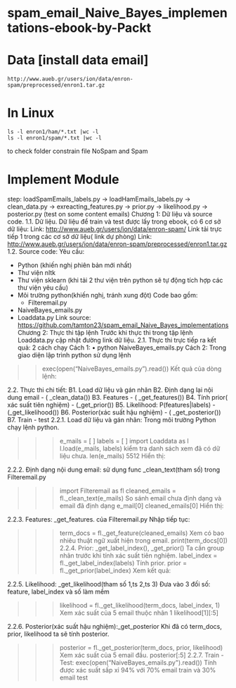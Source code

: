 # spam_email_Naive_Bayes_implementations-ebook-by-Packt
# Data  [install data email] 
    http://www.aueb.gr/users/ion/data/enron-spam/preprocessed/enron1.tar.gz
# In Linux

    ls -l enron1/ham/*.txt |wc -l 
    ls -l enron1/spam/*.txt |wc -l 
to check folder constrain file NoSpam and Spam
# Implement Module
step: loadSpamEmails_labels.py -> loadHamEmails_labels.py -> clean_data.py -> exreacting_features.py -> prior.py -> likelihood.py -> posterior.py (test on some content emails)
Chương 1: Dữ liệu và source code.
1.1. Dữ liệu.
Dữ liệu để train và test được lấy trong ebook, có 6 cơ sở dữ liệu:
Link: http://www.aueb.gr/users/ion/data/enron-spam/
Link tải trực tiếp 1 trong các cơ sở dữ liệu( link dự phòng)
Link: http://www.aueb.gr/users/ion/data/enron-spam/preprocessed/enron1.tar.gz
1.2. Source code:
Yêu cầu:
+ Python (khiến nghị phiên bản mới nhất)
+ Thư viện nltk
+ Thư viện sklearn (khi tải 2 thư viện trên python sẽ tự động tích hợp các thư viện yêu cầu)
+ Môi trường python(khiến nghị, tránh xung đột)
Code bao gồm: 
	+ Filteremail.py
+ NaiveBayes_emails.py
+ Loaddata.py
Link source: https://github.com/tamton23/spam_email_Naive_Bayes_implementations
Chương 2: Thực thi tập lệnh
Trước khi thực thi trong tập lệnh Loaddata.py cập nhật đường link dữ liệu.
2.1. Thực thi trực tiếp ra kết quả: 2 cách chạy 
Cách 1:
    • python NaiveBayes_emails.py
Cách 2: Trong giao diện lập trình python sử dụng lệnh
>> exec(open(“NaiveBayes_emails.py”).read())
Kết quả của dòng lệnh:

2.2. Thực thi chi tiết:
 B1. Load dữ liệu và gán nhãn
 B2. Định dạng lại nội dung email - ( _clean_data())
 B3. Features - ( _get_features())
 B4. Tính prior( xác suất tiên nghiệm) - (_get_prior())
 B5. Likelihood: P(features|labels) - (_get_likelihood())
 B6. Posterior(xác suất hậu nghiệm) - ( _get_posterior())
 B7. Train - test
2.2.1. Load dữ liệu và gán nhãn:
Trong môi trường Python chạy lệnh python.
>>> e_mails = [ ]
>>> labels = [ ]
>>> import Loaddata as l
>>> l.load(e_mails, labels)
kiểm tra danh sách xem đã có dữ liệu chưa.
>>> len(e_mails)
5512
Hiển thị: 

2.2.2. Định dạng nội dung email: sử dụng func _clean_text(tham số) trong Filteremail.py
>>> import Filteremail as fl
>>> cleaned_emails = fl._clean_text(e_mails)
So sánh email chưa định dạng và email đã định dạng
>>> e_mail[0]
>>> cleaned_emails[0]
Hiển thị: 


2.2.3. Features: _get_features. của Filteremail.py
Nhập tiếp tục: 
>>> term_docs = fl._get_feature(cleaned_emails)
Xem có bao nhiêu thuật ngữ xuất hiện trong email.
>>> print(term_docs[0])
2.2.4. Prior: _get_label_index(), _get_prior()
Ta cần group nhãn trước khi tính xác suất tiên nghiệm.
>>> label_index = fl._get_label_index(labels)
Tính prior.
>>> prior = fl._get_prior(label_index)
Xem kết quả:

2.2.5. Likelihood: _get_likelihood(tham số 1,ts 2,ts 3)
Đưa vào 3 đối số: feature, label_index và số làm mềm 
>>> likelihood = fl._get_likelihood(term_docs, label_index, 1)
Xem xác suất của 5 email thuộc nhãn 1
>>> likelihood[1][:5]

2.2.6. Posterior(xác suất hậu nghiệm):_get_posterior
Khi đã có term_docs, prior, likelihood ta sẽ tính posterior.
>>> posterior = fl._get_posterior(term_docs, prior, likelihood)
Xem xác suất của 5 email đầu.
>> posterior[:5]
2.2.7. Train - Test:
>>> exec(open(“NaiveBayes_emails.py").read())
Tính được xác suất sấp xỉ 94% với 70% email train và 30% email test

